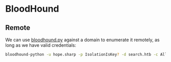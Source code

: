 # BloodHound

## Remote

We can use [bloodhound.py](https://github.com/fox-it/BloodHound.py) against a domain to enumerate it remotely, as long as we have valid credentials:

```sh
bloodhound-python -u hope.sharp -p IsolationIsKey? -d search.htb -c All -ns 10.10.11.129 
```

